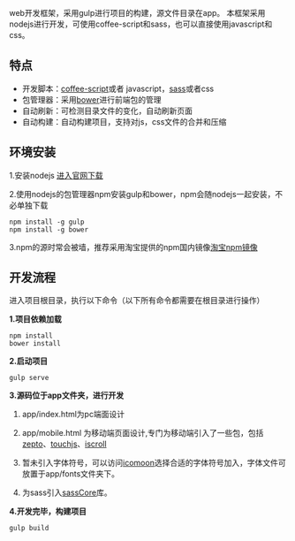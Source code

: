 web开发框架，采用gulp进行项目的构建，源文件目录在app。
本框架采用nodejs进行开发，可使用coffee-script和sass，也可以直接使用javascript和css。

特点
---

- 开发脚本：[coffee-script][1]或者 javascript，[sass][2]或者css
- 包管理器：采用[bower][3]进行前端包的管理
- 自动刷新：可检测目录文件的变化，自动刷新页面
- 自动构建：自动构建项目，支持对js，css文件的合并和压缩

环境安装
---
1.安装nodejs [进入官网下载][4]

2.使用nodejs的包管理器npm安装gulp和bower，npm会随nodejs一起安装，不必单独下载
   
    npm install -g gulp
    npm install -g bower
3.npm的源时常会被墙，推荐采用淘宝提供的npm国内镜像[淘宝npm镜像][5]

开发流程
----
进入项目根目录，执行以下命令（以下所有命令都需要在根目录进行操作）

**1.项目依赖加载**

    npm install
    bower install
    
**2.启动项目**

    gulp serve
    
**3.源码位于app文件夹，进行开发**  

 1. app/index.html为pc端面设计

 2. app/mobile.html 为移动端页面设计,专门为移动端引入了一些包，包括[zepto][6]、[touchjs][7]、[iscroll][8]
 
 3. 暂未引入字体符号，可以访问[icomoon][9]选择合适的字体符号加入，字体文件可放置于app/fonts文件夹下。
 
 4. 为sass引入[sassCore][10]库。

**4.开发完毕，构建项目**
    
    gulp build


  [1]: http://coffeescript.org/
  [2]: http://sass-lang.com/
  [3]: http://bower.io/
  [4]: http://nodejs.org/
  [5]: http://npm.taobao.org/
  [6]: http://zeptojs.com/
  [7]: https://github.com/brandnewera/touchjs
  [8]: https://github.com/cubiq/iscroll
  [9]: http://icomoon.io/app/#/select
  [10]: https://github.com/marvin1023/sassCore.git
